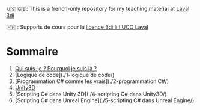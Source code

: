 🇺🇸 🇬🇧: This is a french-only repository for my teaching material at [Laval 3di](http://www.laval3di.org/laval-3di.html)

🇫🇷 : Supports de cours pour la [licence 3di à l'UCO Laval](http://www.laval3di.org/laval-3di.html)

# Sommaire

1. [Qui suis-je ? Pourquoi je suis là ?](./0-introduction/)
2. [Logique de code](./1-logique de code/)
3. [Programmation C# comme les vrais](./2-programmation C#/)
4. [Unity3D](./3-Unity3D/)
5. [Scripting C# dans Unity 3D](./4-scripting C# dans Unity3D/)
6. [Scripting C# dans Unreal Engine](./5-scripting C# dans Unreal Engine/)
